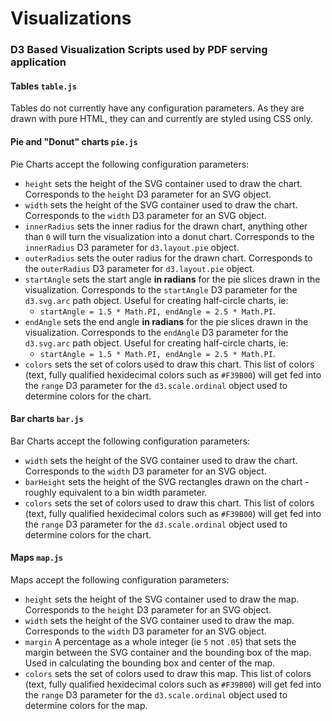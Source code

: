 # Visualizations
### D3 Based Visualization Scripts used by PDF serving application  
  
#### Tables `table.js`
Tables do not currently have any configuration parameters. As they are drawn with pure HTML, they can and currently are styled using CSS only.  
  
#### Pie and "Donut" charts `pie.js`
Pie Charts accept the following configuration parameters:  
+ `height` sets the height of the SVG container used to draw the chart. Corresponds to the `height` D3 parameter for an SVG object.
+ `width` sets the height of the SVG container used to draw the chart. Corresponds to the `width` D3 parameter for an SVG object.
+ `innerRadius` sets the inner radius for the drawn chart, anything other than `0` will turn the visualization into a donut chart. Corresponds to the `innerRadius` D3 parameter for `d3.layout.pie` object.
+ `outerRadius` sets the outer radius for the drawn chart. Corresponds to the `outerRadius` D3 parameter for `d3.layout.pie` object.
+ `startAngle` sets the start angle __in radians__ for the pie slices drawn in the visualization. Corresponds to the `startAngle` D3 parameter for the `d3.svg.arc` path object. Useful for creating half-circle charts, ie:  
   + `startAngle = 1.5 * Math.PI, endAngle = 2.5 * Math.PI`.
+ `endAngle` sets the end angle __in radians__ for the pie slices drawn in the visualization. Corresponds to the `endAngle` D3 parameter for the `d3.svg.arc` path object. Useful for creating half-circle charts, ie:  
   + `startAngle = 1.5 * Math.PI, endAngle = 2.5 * Math.PI`.
+ `colors` sets the set of colors used to draw this chart. This list of colors (text, fully qualified hexidecimal colors such as `#F39B00`) will get fed into the `range` D3 parameter for the `d3.scale.ordinal` object used to determine colors for the chart.  

#### Bar charts `bar.js`
Bar Charts accept the following configuration parameters:
+ `width` sets the height of the SVG container used to draw the chart. Corresponds to the `width` D3 parameter for an SVG object.
+ `barHeight` sets the height of the SVG rectangles drawn on the chart - roughly equivalent to a bin width parameter.
+ `colors` sets the set of colors used to draw this chart. This list of colors (text, fully qualified hexidecimal colors such as `#F39B00`) will get fed into the `range` D3 parameter for the `d3.scale.ordinal` object used to determine colors for the chart. 

#### Maps `map.js`
Maps accept the following configuration parameters:
+ `height` sets the height of the SVG container used to draw the map. Corresponds to the `height` D3 parameter for an SVG object.
+ `width` sets the height of the SVG container used to draw the map. Corresponds to the `width` D3 parameter for an SVG object.
+ `margin` A percentage as a whole integer (ie `5` not `.05`) that sets the margin between the SVG container and the bounding box of the map. Used in calculating the bounding box and center of the map. 
+ `colors` sets the set of colors used to draw this map. This list of colors (text, fully qualified hexidecimal colors such as `#F39B00`) will get fed into the `range` D3 parameter for the `d3.scale.ordinal` object used to determine colors for the map.  